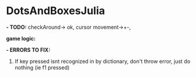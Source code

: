 # DotsAndBoxesJulia

**- TODO:**
checkAround-> ok, cursor movement->+-, 

  **game logic:** 

**- ERRORS TO FIX:**
  1. If key pressed isnt recognized in by dictionary, don't throw error, just do nothing (ie f1 pressed)
